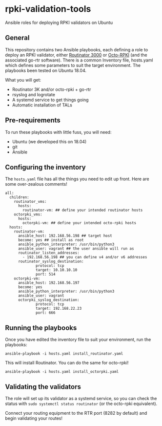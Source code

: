 # rpki-validation-tools
Ansible roles for deploying RPKI validators on Ubuntu

## General

This repository contains two Ansible playbooks, each defining a role to deploy an RPKI validator, either [Routinator 3000](https://github.com/NLnetLabs/routinator) or [Octo-RPKI](https://github.com/cloudflare/cfrpki) (and the associated go-rtr software). There is a common Inventory file, hosts.yaml which defines some parameters to suit the target environment. The playbooks been tested on Ubuntu 18.04.

What you will get:
- Routinator 3K and/or octo-rpki + go-rtr
- rsyslog and logrotate
- A systemd service to get things going
- Automatic installation of TALs

## Pre-requirements

To run these playbooks with little fuss, you will need:
- Ubuntu (we developed this on 18.04)
- git
- Ansible

## Configuring the inventory

The `hosts.yaml` file has all the things you need to edit up front. Here are some over-zealous comments!

```---
all:
  children: 
    routinator_vms:
      hosts:
        routinator-vm: ## define your intended routinator hosts
    octorpki_vms:
      hosts:
        octorpki-vm: ## define your intended octo-rpki hosts
  hosts:
    routinator-vm:
      ansible_host: 192.168.56.198 ## target host
      become: yes ## install as root
      ansible_python_interpreter: /usr/bin/python3
      ansible_user: vagrant ## the user ansible will run as
      routinator_listen_addresses:
        - 192.168.56.198 ## you can define v4 and/or v6 addresses
      routinator_syslog_destination:
              protocol: tcp
              target: 10.10.10.10
              port: 514
    octorpki-vm:
      ansible_host: 192.168.56.197
      become: yes
      ansible_python_interpreter: /usr/bin/python3
      ansible_user: vagrant
      octorpki_syslog_destination:
              protocol: tcp
              target: 192.168.22.23
              port: 666
```


## Running the playbooks

Once you have edited the inventory file to suit your environment, run the playbooks:

```ansible-playbook -i hosts.yaml install_routinator.yaml```

This will install Routinator. You can do the same for octo-rpki!

```ansible-playbook -i hosts.yaml install_octorpki.yaml```

## Validating the validators
The role will set up its validator as a systemd service, so you can check the status with `sudo systemctl status routinator` (or the octo-rpki equivalent). 

Connect your routing equipment to the RTR port (8282 by default) and begin validating your routes!

